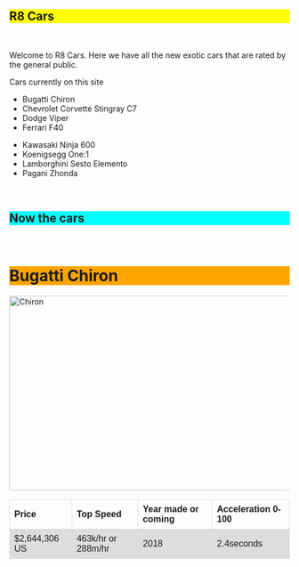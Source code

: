 <html>
<head>
<title> R8 Cars  </title>
</head>
<style>
body {
    background-image: url("https://s.graphiq.com/sites/default/files/2307/media/images/Lava_429410_i0.png");
}
</style>
</head>
<body>

<h2 style="background-color:yellow">
R8 Cars
</h2>
<br>
<p>Welcome to R8 Cars. Here we have all the new exotic cars that are rated by the general public.</p>

<p> Cars currently on this site</p>
<ul>
  <li>Bugatti Chiron</li>
  <li>Chevrolet Corvette Stingray C7</li>
  <li>Dodge Viper</li>
  <li>Ferrari F40</p>
  <li>Kawasaki Ninja 600</li>
  <li>Koenigsegg One:1</li>
  <li>Lamborghini Sesto Elemento</li>
  <li>Pagani Zhonda</li>
</ul>
<br>
<h2 style="background-color:cyan">
Now the cars
</h2>
<br>
<h1 style="background-color:orange">
Bugatti Chiron
</h1>
<img src="http://assets.bugatti.com/typo3conf/ext/bugatti_specials/Resources/Public/Template/content/chiron/gallery/9.jpg" alt="Chiron" style="width:550px;height:350px;">

<style>
table {
    font-family: arial, sans-serif;
    border-collapse: collapse;
    width: 100%;
}

td, th {
    border: 1px solid #dddddd;
    text-align: left;
    padding: 8px;
}

tr:nth-child(even) {
    background-color: #dddddd;
}
</style>

<table>
  <tr>
    <th>Price</th>
    <th>Top Speed</th>
    <th> Year made or coming</th>
    <th>Acceleration 0-100</th>
  </tr>
  <tr>
    <td>$2,644,306 US</td>
    <td>463k/hr or 288m/hr</td>
    <td>2018</td>
    <td>2.4seconds</td>
  </tr>
</table>

</body>
</html>
